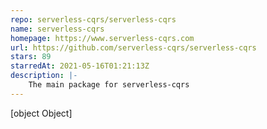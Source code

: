 ```yaml
---
repo: serverless-cqrs/serverless-cqrs
name: serverless-cqrs
homepage: https://www.serverless-cqrs.com
url: https://github.com/serverless-cqrs/serverless-cqrs
stars: 89
starredAt: 2021-05-16T01:21:13Z
description: |-
    The main package for serverless-cqrs
---
```


[object Object]
